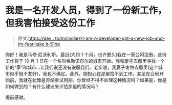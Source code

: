 # 我是一名开发人员，得到了一份新工作，但我害怕接受这份工作

> 原文:[https://dev . to/mnivoliez/I-am-a-developer-got-a-new-job-and-im-fear-take it-51np](https://dev.to/mnivoliez/i-am-a-developer-got-a-new-job-and-im-afraid-to-take-it-51np)

你好！我是马修·尼沃利斯。最近(大约 1 个月，也许更久)我在一家公司注册。这份工作将于 10 月 1 日在一个名叫格勒诺布尔的城市开始。我和妻子去那里寻找一个新的“家”和城市...让我们说还没有说服我们。老实说，我妻子害怕去那里(这个城市似乎很不友好)，我也不确定。此外，她担心在那里找不到工作。甚至在合同开始前，我就在犹豫是否结束试用期。你曾经不得不处理这种情况吗？如果是，你是如何做到的？有什么建议来评估那里的情况吗？

提前感谢。